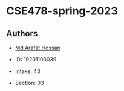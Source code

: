 # CSE478-spring-2023




## Authors

- [Md Arafat Hossan](https://www.github.com/arafataft)

- ID: 19201103039
- Intake: 43
- Section: 03
